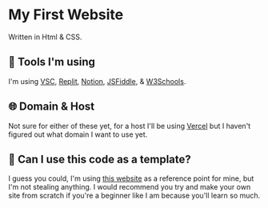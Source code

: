 # My First Website

Written in Html & CSS. 

## 🔨 Tools I'm using

I'm using [VSC](https://code.visualstudio.com), [Replit](https://replit.com), [Notion](https://notion.so), [JSFiddle](https://jsfiddle.io), & [W3Schools](https://w3schools.com).

## 🌐 Domain & Host

Not sure for either of these yet, for a host I'll be using [Vercel](https://vercel.com) but I haven't figured out what domain I want to use yet. 

## 🤔 Can I use this code as a template?

I guess you could, I'm using [this website](https://ven.earth) as a reference point for mine, but I'm not stealing anything. I would recommend you try and make your own site from scratch if you're a beginner like I am because you'll learn so much.
